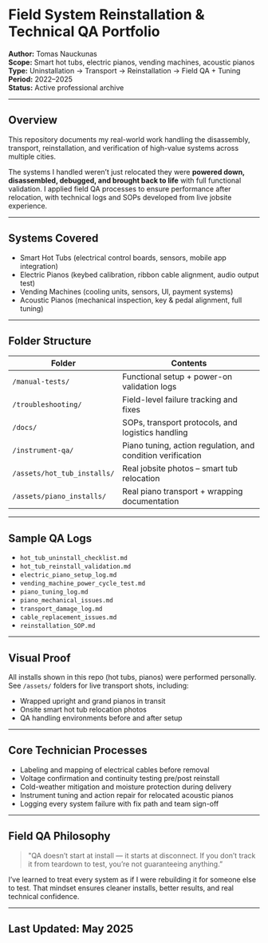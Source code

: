 # Field System Reinstallation & Technical QA Portfolio  
**Author:** Tomas Nauckunas  
**Scope:** Smart hot tubs, electric pianos, vending machines, acoustic pianos  
**Type:** Uninstallation → Transport → Reinstallation → Field QA + Tuning  
**Period:** 2022–2025  
**Status:** Active professional archive

---

## Overview

This repository documents my real-world work handling the disassembly, transport, reinstallation, and verification of high-value systems across multiple cities.

The systems I handled weren’t just relocated they were **powered down, disassembled, debugged, and brought back to life** with full functional validation. I applied field QA processes to ensure performance after relocation, with technical logs and SOPs developed from live jobsite experience.

---

## Systems Covered

- Smart Hot Tubs (electrical control boards, sensors, mobile app integration)  
- Electric Pianos (keybed calibration, ribbon cable alignment, audio output test)  
- Vending Machines (cooling units, sensors, UI, payment systems)  
- Acoustic Pianos (mechanical inspection, key & pedal alignment, full tuning)

---

## Folder Structure

| Folder | Contents |
|--------|----------|
| `/manual-tests/` | Functional setup + power-on validation logs |
| `/troubleshooting/` | Field-level failure tracking and fixes |
| `/docs/` | SOPs, transport protocols, and logistics handling |
| `/instrument-qa/` | Piano tuning, action regulation, and condition verification |
| `/assets/hot_tub_installs/` | Real jobsite photos – smart tub relocation |
| `/assets/piano_installs/` | Real piano transport + wrapping documentation |

---

## Sample QA Logs

- `hot_tub_uninstall_checklist.md`  
- `hot_tub_reinstall_validation.md`  
- `electric_piano_setup_log.md`  
- `vending_machine_power_cycle_test.md`  
- `piano_tuning_log.md`  
- `piano_mechanical_issues.md`  
- `transport_damage_log.md`  
- `cable_replacement_issues.md`  
- `reinstallation_SOP.md`

---

## Visual Proof

All installs shown in this repo (hot tubs, pianos) were performed personally.  
See `/assets/` folders for live transport shots, including:

- Wrapped upright and grand pianos in transit  
- Onsite smart hot tub relocation photos  
- QA handling environments before and after setup

---

## Core Technician Processes

- Labeling and mapping of electrical cables before removal  
- Voltage confirmation and continuity testing pre/post reinstall  
- Cold-weather mitigation and moisture protection during delivery  
- Instrument tuning and action repair for relocated acoustic pianos  
- Logging every system failure with fix path and team sign-off

---

## Field QA Philosophy

> "QA doesn’t start at install — it starts at disconnect. If you don’t track it from teardown to test, you’re not guaranteeing anything.”

I’ve learned to treat every system as if I were rebuilding it for someone else to test. That mindset ensures cleaner installs, better results, and real technical confidence.

---

## Last Updated: May 2025
